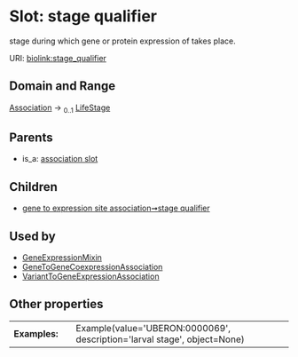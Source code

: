 
# Slot: stage qualifier


stage during which gene or protein expression of takes place.

URI: [biolink:stage_qualifier](https://w3id.org/biolink/vocab/stage_qualifier)


## Domain and Range

[Association](Association.md) &#8594;  <sub>0..1</sub> [LifeStage](LifeStage.md)

## Parents

 *  is_a: [association slot](association_slot.md)

## Children

 *  [gene to expression site association➞stage qualifier](gene_to_expression_site_association_stage_qualifier.md)

## Used by

 * [GeneExpressionMixin](GeneExpressionMixin.md)
 * [GeneToGeneCoexpressionAssociation](GeneToGeneCoexpressionAssociation.md)
 * [VariantToGeneExpressionAssociation](VariantToGeneExpressionAssociation.md)

## Other properties

|  |  |  |
| --- | --- | --- |
| **Examples:** | | Example(value='UBERON:0000069', description='larval stage', object=None) |

